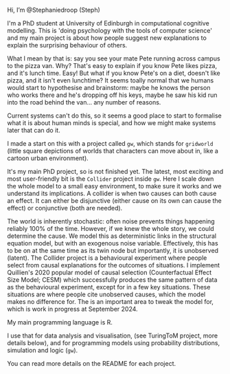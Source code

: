 Hi, I’m @Stephaniedroop (Steph)

I'm a PhD student at University of Edinburgh in computational cognitive modelling. This is 'doing psychology with the tools of computer science' and my main project is about how people suggest new explanations to explain the surprising behaviour of others.

What I mean by that is: say you see your mate Pete running across campus to the pizza van. Why? That's easy to explain if you know Pete likes pizza, and it's lunch time. Easy! But what if you know Pete's on a diet, doesn't like pizza, and it isn't even lunchtime? It seems toally normal that we humans would start to hypothesise and brainstorm: maybe he knows the person who works there and he's dropping off his keys, maybe he saw his kid run into the road behind the van... any number of reasons. 

Current systems can't do this, so it seems a good place to start to formalise what it is about human minds is special, and how we might make systems later that can do it.

I made a start on this with a project called `gw`, which stands for `gridworld` (little square depictions of worlds that characters can move about in, like a cartoon urban environment).

It's my main PhD project, so is not finished yet. The latest, most exciting and most user-friendly bit is the `Collider` project inside `gw`. Here I scale down the whole model to a small easy environment, to make sure it works and we understand its implications. A collider is when two causes can both cause an effect. It can either be disjunctive (either cause on its own can cause the effect) or conjunctive (both are needed).

The world is inherently stochastic: often noise prevents things happening reliably 100% of the time. However, if we knew the whole story, we could determine the cause. We model this as deterministic links in the structural equation model, but with an exogenous noise variable. Effectively, this has to be on at the same time as its twin node but importantly, it is unobserved (latent). The Collider project is a behavioural experiment where people select from causal explanations for the outcomes of situations. I implement Quillien's 2020 popular model of causal selection (Counterfactual Effect Size Model; CESM) which successfully produces the same pattern of data as the behavioural experiment, except for in a few key situations. These situations are where people cite unobserved causes, which the model makes no difference for. The is an important area to tweak the model for, which is work in progress at September 2024.

My main programming language is R. 

I use that for data analysis and visualisation, (see TuringToM project, more details below), and for programming models using probability distributions, simulation and logic (`gw`). 

You can read more details on the README for each project.

<!---
Stephaniedroop/Stephaniedroop is a ✨ special ✨ repository because its `README.md` (this file) appears on your GitHub profile.
You can click the Preview link to take a look at your changes.
--->
